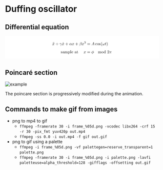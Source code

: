 # Duffing oscillator

## Differential equation
![equations](./equations_duffing.png)

## Poincaré section
![example](./poincare.gif)

The poincare section is progressively modified during the animation.

## Commands to make gif from images
- png to mp4 to gif
  - ```ffmpeg -framerate 30 -i frame_%05d.png -vcodec libx264 -crf 15 -r 30 -pix_fmt yuv420p out.mp4```
  - ```ffmpeg -ss 0.0 -i out.mp4 -f gif out.gif```
- png to gif using a palette
  - ```ffmpeg -i frame_%05d.png -vf palettegen=reserve_transparent=1 palette.png```
  - ```ffmpeg -framerate 30 -i frame_%05d.png -i palette.png -lavfi paletteuse=alpha_threshold=128 -gifflags -offsetting out.gif```